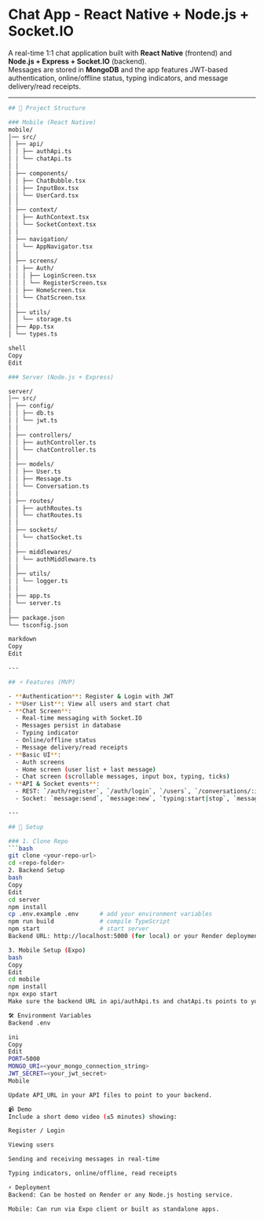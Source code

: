 # Chat App - React Native + Node.js + Socket.IO

A real-time 1:1 chat application built with **React Native** (frontend) and **Node.js + Express + Socket.IO** (backend).  
Messages are stored in **MongoDB** and the app features JWT-based authentication, online/offline status, typing indicators, and message delivery/read receipts.

---
```bash
## 📂 Project Structure

### Mobile (React Native)
mobile/
│── src/
│ ├── api/
│ │ ├── authApi.ts
│ │ └── chatApi.ts
│ │
│ ├── components/
│ │ ├── ChatBubble.tsx
│ │ ├── InputBox.tsx
│ │ └── UserCard.tsx
│ │
│ ├── context/
│ │ ├── AuthContext.tsx
│ │ └── SocketContext.tsx
│ │
│ ├── navigation/
│ │ └── AppNavigator.tsx
│ │
│ ├── screens/
│ │ ├── Auth/
│ │ │ ├── LoginScreen.tsx
│ │ │ └── RegisterScreen.tsx
│ │ ├── HomeScreen.tsx
│ │ └── ChatScreen.tsx
│ │
│ ├── utils/
│ │ └── storage.ts
│ ├── App.tsx
│ └── types.ts

shell
Copy
Edit

### Server (Node.js + Express)

server/
│── src/
│ ├── config/
│ │ ├── db.ts
│ │ └── jwt.ts
│ │
│ ├── controllers/
│ │ ├── authController.ts
│ │ └── chatController.ts
│ │
│ ├── models/
│ │ ├── User.ts
│ │ ├── Message.ts
│ │ └── Conversation.ts
│ │
│ ├── routes/
│ │ ├── authRoutes.ts
│ │ └── chatRoutes.ts
│ │
│ ├── sockets/
│ │ └── chatSocket.ts
│ │
│ ├── middlewares/
│ │ └── authMiddleware.ts
│ │
│ ├── utils/
│ │ └── logger.ts
│ │
│ ├── app.ts
│ └── server.ts
│
├── package.json
└── tsconfig.json

markdown
Copy
Edit

---

## ⚡ Features (MVP)

- **Authentication**: Register & Login with JWT
- **User List**: View all users and start chat
- **Chat Screen**:
  - Real-time messaging with Socket.IO
  - Messages persist in database
  - Typing indicator
  - Online/offline status
  - Message delivery/read receipts
- **Basic UI**:
  - Auth screens
  - Home screen (user list + last message)
  - Chat screen (scrollable messages, input box, typing, ticks)
- **API & Socket events**:
  - REST: `/auth/register`, `/auth/login`, `/users`, `/conversations/:id/messages`
  - Socket: `message:send`, `message:new`, `typing:start|stop`, `message:read`

---

## 🚀 Setup

### 1. Clone Repo
```bash
git clone <your-repo-url>
cd <repo-folder>
2. Backend Setup
bash
Copy
Edit
cd server
npm install
cp .env.example .env      # add your environment variables
npm run build             # compile TypeScript
npm start                 # start server
Backend URL: http://localhost:5000 (for local) or your Render deployment URL.

3. Mobile Setup (Expo)
bash
Copy
Edit
cd mobile
npm install
npx expo start
Make sure the backend URL in api/authApi.ts and chatApi.ts points to your server.

🛠 Environment Variables
Backend .env

ini
Copy
Edit
PORT=5000
MONGO_URI=<your_mongo_connection_string>
JWT_SECRET=<your_jwt_secret>
Mobile

Update API_URL in your API files to point to your backend.

📹 Demo
Include a short demo video (≤5 minutes) showing:

Register / Login

Viewing users

Sending and receiving messages in real-time

Typing indicators, online/offline, read receipts

⚡ Deployment
Backend: Can be hosted on Render or any Node.js hosting service.

Mobile: Can run via Expo client or built as standalone apps.

